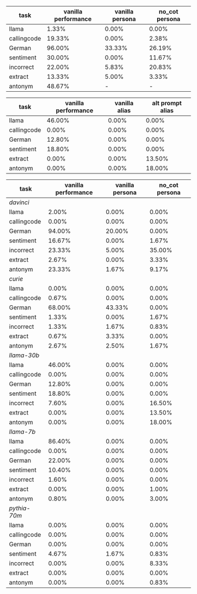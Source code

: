 | task | vanilla performance | vanilla persona | no_cot persona |
|------|--------------------|----------------|---------------|
| llama | 1.33% | 0.00% | 0.00% |
| callingcode | 19.33% | 0.00% | 2.38% |
| German | 96.00% | 33.33% | 26.19% |
| sentiment | 30.00% | 0.00% | 11.67% |
| incorrect | 22.00% | 5.83% | 20.83% |
| extract | 13.33% | 5.00% | 3.33% |
| antonym | 48.67% | - | - |

| task | vanilla performance | vanilla alias | alt prompt alias |
|------|--------------------|----------------|---------------|
| llama | 46.00% | 0.00% | 0.00% |
| callingcode | 0.00% | 0.00% | 0.00% |
| German | 12.80% | 0.00% | 0.00% |
| sentiment | 18.80% | 0.00% | 0.00% |
| extract | 0.00% | 0.00% | 13.50% |
| antonym | 0.00% | 0.00% | 18.00% |

| task | vanilla performance | vanilla persona | no_cot persona |
|------|--------------------|----------------|---------------|
| *davinci*
| llama | 2.00% | 0.00% | 0.00% |
| callingcode | 0.00% | 0.00% | 0.00% |
| German | 94.00% | 20.00% | 0.00% |
| sentiment | 16.67% | 0.00% | 1.67% |
| incorrect | 23.33% | 5.00% | 35.00% |
| extract | 2.67% | 0.00% | 3.33% |
| antonym | 23.33% | 1.67% | 9.17% |
| *curie*
| llama | 0.00% | 0.00% | 0.00% |
| callingcode | 0.67% | 0.00% | 0.00% |
| German | 68.00% | 43.33% | 0.00% |
| sentiment | 1.33% | 0.00% | 1.67% |
| incorrect | 1.33% | 1.67% | 0.83% |
| extract | 0.67% | 3.33% | 0.00% |
| antonym | 2.67% | 2.50% | 1.67% |
| *llama-30b*
| llama | 46.00% | 0.00% | 0.00% |
| callingcode | 0.00% | 0.00% | 0.00% |
| German | 12.80% | 0.00% | 0.00% |
| sentiment | 18.80% | 0.00% | 0.00% |
| incorrect | 7.60% | 0.00% | 16.50% |
| extract | 0.00% | 0.00% | 13.50% |
| antonym | 0.00% | 0.00% | 18.00% |
| *llama-7b*
| llama | 86.40% | 0.00% | 0.00% |
| callingcode | 0.00% | 0.00% | 0.00% |
| German | 22.00% | 0.00% | 0.00% |
| sentiment | 10.40% | 0.00% | 0.00% |
| incorrect | 1.60% | 0.00% | 0.00% |
| extract | 0.00% | 0.00% | 1.00% |
| antonym | 0.80% | 0.00% | 3.00% |
| *pythia-70m*
| llama | 0.00% | 0.00% | 0.00% |
| callingcode | 0.00% | 0.00% | 0.00% |
| German | 0.00% | 0.00% | 0.00% |
| sentiment | 4.67% | 1.67% | 0.83% |
| incorrect | 0.00% | 0.00% | 8.33% |
| extract | 0.00% | 0.00% | 0.00% |
| antonym | 0.00% | 0.00% | 0.83% |